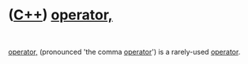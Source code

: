 



 

 

 

 

 

([C++](Cpp.htm)) [operator,](CppOperatorComma.htm)
==================================================

 

[operator,](CppOperatorComma.htm) (pronounced 'the comma
[operator](CppOperator.htm)') is a rarely-used
[operator](CppOperator.htm).

 

 

 

 

 

 





 



